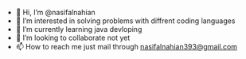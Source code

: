 - 👋 Hi, I’m @nasifalnahian
- 👀 I’m interested in solving problems with diffrent coding languages
- 🌱 I’m currently learning java devloping
- 💞️ I’m looking to collaborate not yet
- 📫 How to reach me just mail through nasifalnahian393@gmail.com

<!---
nasifalnahian/nasifalnahian is a ✨ special ✨ repository because its `README.md` (this file) appears on your GitHub profile.
You can click the Preview link to take a look at your changes.
--->

